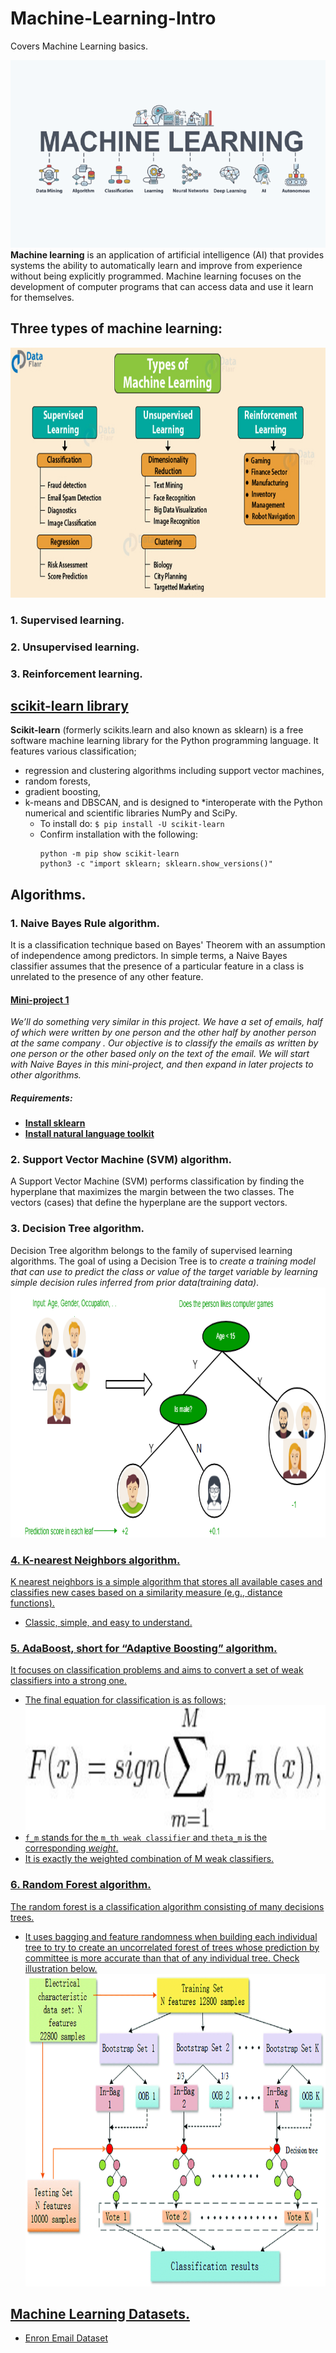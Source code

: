 # Machine-Learning-Intro
Covers Machine Learning basics.

<a href="url"><img src="https://github.com/RocqJones/Machine-Learning-Intro/blob/master/imgs/Machine-Learning-image.png" height="300" width="100%" ></a>
**Machine learning** is an application of artificial intelligence (AI) that provides systems the ability to automatically learn and improve from experience without being explicitly programmed. Machine learning focuses on the development of computer programs that can access data and use it learn for themselves.

## Three types of machine learning: 
<a href="url"><img src="https://github.com/RocqJones/Machine-Learning-Intro/blob/master/imgs/Types-of-Machine-Learning-algorithms.jpg" height="400" width="100%" ></a>
### 1. Supervised learning.
### 2. Unsupervised learning.
### 3. Reinforcement learning.

## [scikit-learn library](https://scikit-learn.org/stable/)
**Scikit-learn** (formerly scikits.learn and also known as sklearn) is a free software machine learning library for the Python programming language. It features various classification; 
* regression and clustering algorithms including support vector machines,
* random forests, 
* gradient boosting, 
* k-means and DBSCAN, and is designed to *interoperate with the Python numerical and scientific libraries NumPy and SciPy.
    - To install do: ```$ pip install -U scikit-learn```
    - Confirm installation with the following:
      ```
      python -m pip show scikit-learn
      python3 -c "import sklearn; sklearn.show_versions()"
      ```
## Algorithms.
### 1. Naive Bayes Rule algorithm.
It is a classification technique based on Bayes' Theorem with an assumption of independence among predictors. In simple terms, a Naive Bayes classifier assumes that the presence of a particular feature in a class is unrelated to the presence of any other feature.

#### [Mini-project 1](https://github.com/RocqJones/Machine-Learning-Intro/3.Mini-Project-1)
*We’ll do something very similar in this project. We have a set of emails, half of which were written by one person and the other half by another person at the same company . Our objective is to classify the emails as written by one person or the other based only on the text of the email. We will start with Naive Bayes in this mini-project, and then expand in later projects to other algorithms.*
##### Requirements:
* **[Install sklearn](https://scikit-learn.org/stable/install.html)**
* **[Install natural language toolkit](https://pypi.org/project/nltk/)**

### 2. Support Vector Machine (SVM) algorithm.
A Support Vector Machine (SVM) performs classification by finding the hyperplane that maximizes the margin between the two classes. The vectors (cases) that define the hyperplane are the support vectors.

### 3. Decision Tree algorithm.
Decision Tree algorithm belongs to the family of supervised learning algorithms. The goal of using a Decision Tree is to *create a training model that can use to predict the class or value of the target variable by learning simple decision rules inferred from prior data(training data)*.
<a href="url"><img src="https://github.com/RocqJones/Machine-Learning-Intro/blob/master/imgs/dcsion.png" height="400" width="100%">

### 4. K-nearest Neighbors algorithm.
K nearest neighbors is a simple algorithm that stores all available cases and classifies new cases based on a similarity measure (e.g., distance functions).
* Classic, simple, and easy to understand.

### 5. AdaBoost, short for “Adaptive Boosting” algorithm.
It focuses on classification problems and aims to convert a set of weak classifiers into a strong one. 
* The final equation for classification is as follows;
<a href="url"><img src="https://github.com/RocqJones/Machine-Learning-Intro/blob/master/imgs/adaboost.jpeg" height="200" width="100%">
* ```f_m``` stands for the ```m_th weak classifier``` and ```theta_m``` is the corresponding *weight*. 
* It is exactly the weighted combination of M weak classifiers.
    
### 6. Random Forest algorithm.
The random forest is a classification algorithm consisting of many decisions trees. 
* It uses bagging and feature randomness when building each individual tree to try to create an uncorrelated forest of trees whose prediction by committee is more accurate than that of any individual tree. Check illustration below.
<a href="url"><img src="https://github.com/RocqJones/Machine-Learning-Intro/blob/master/imgs/random-forest-algorithm.png" height="500" width="100%">

## Machine Learning Datasets.
* [Enron Email Dataset](https://www.cs.cmu.edu/~./enron/)
